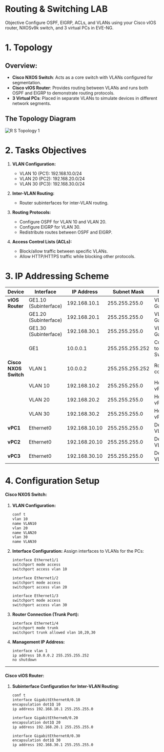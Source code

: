 # Routing & Switching LAB
Objective
Configure OSPF, EIGRP, ACLs, and VLANs using your Cisco vIOS router, NXOSv9k switch, and 3 virtual PCs in EVE-NG.

 # **1. Topology** 
 ## Overview:
- **Cisco NXOS Switch**: Acts as a core switch with VLANs configured for segmentation.
- **Cisco vIOS Router**: Provides routing between VLANs and runs both OSPF and EIGRP to demonstrate routing protocols.
- **3 Virtual PCs**: Placed in separate VLANs to simulate devices in different network segments.

 ## The Topology Diagram
  
![R S Topology 1](https://github.com/user-attachments/assets/f095af1b-15c4-4dc3-9bc7-712d750a5c70)

# **2. Tasks Objectives**

1. **VLAN Configuration:**
    
    - VLAN 10 (PC1): 192.168.10.0/24
    - VLAN 20 (PC2): 192.168.20.0/24
    - VLAN 30 (PC3): 192.168.30.0/24
2. **Inter-VLAN Routing:**
    
    - Router subinterfaces for inter-VLAN routing.
3. **Routing Protocols:**
    - Configure OSPF for VLAN 10 and VLAN 20.
    - Configure EIGRP for VLAN 30.
    - Redistribute routes between OSPF and EIGRP.
4. **Access Control Lists (ACLs):**
    - Block/allow traffic between specific VLANs.
    - Allow HTTP/HTTPS traffic while blocking other protocols.


# **3. IP Addressing Scheme**

| **Device**            | **Interface**         | **IP Address** | **Subnet Mask** | **Purpose**               |
| --------------------- | --------------------- | -------------- | --------------- | ------------------------- |
| **vIOS Router**       | GE1.10 (Subinterface) | 192.168.10.1   | 255.255.255.0   | VLAN 10 Gateway           |
|                       | GE1.20 (Subinterface) | 192.168.20.1   | 255.255.255.0   | VLAN 20 Gateway           |
|                       | GE1.30 (Subinterface) | 192.168.30.1   | 255.255.255.0   | VLAN 30 Gateway           |
|                       | GE1                   | 10.0.0.1       | 255.255.255.252 | Connection to NXOS Switch |
| **Cisco NXOS Switch** | VLAN 1                | 10.0.0.2       | 255.255.255.252 | Router connection         |
|                       | VLAN 10               | 192.168.10.2   | 255.255.255.0   | Host for vPC1             |
|                       | VLAN 20               | 192.168.20.2   | 255.255.255.0   | Host for vPC2             |
|                       | VLAN 30               | 192.168.30.2   | 255.255.255.0   | Host for vPC3             |
| **vPC1**              | Ethernet0             | 192.168.10.10  | 255.255.255.0   | Device in VLAN 10         |
| **vPC2**              | Ethernet0             | 192.168.20.10  | 255.255.255.0   | Device in VLAN 20         |
| **vPC3**              | Ethernet0             | 192.168.30.10  | 255.255.255.0   | Device in VLAN 30         |


# **4. Configuration Setup**

#### **Cisco NXOS Switch:**

1. **VLAN Configuration:**
    
    ```bash
    conf t
    vlan 10
    name VLAN10
    vlan 20
    name VLAN20
    vlan 30
    name VLAN30
    ```
    
2. **Interface Configuration:** Assign interfaces to VLANs for the PCs:
    
    ```bash
    interface Ethernet1/1
    switchport mode access
    switchport access vlan 10
    
    interface Ethernet1/2
    switchport mode access
    switchport access vlan 20
    
    interface Ethernet1/3
    switchport mode access
    switchport access vlan 30
    ```
    
3. **Router Connection (Trunk Port):**
    
    ```bash
    interface Ethernet1/4
    switchport mode trunk
    switchport trunk allowed vlan 10,20,30


4. **Management IP Address:**
    
    ```bash
    interface vlan 1
    ip address 10.0.0.2 255.255.255.252
    no shutdown
    ```
    

---
#### **Cisco vIOS Router:**

1. **Subinterface Configuration for Inter-VLAN Routing:**
    
    ```bash
    conf t
    interface GigabitEthernet0/0.10
    encapsulation dot1Q 10
    ip address 192.168.10.1 255.255.255.0
    
    interface GigabitEtherne0/0.20
    encapsulation dot1Q 20
    ip address 192.168.20.1 255.255.255.0
    
    interface GigabitEthernet0/0.30
    encapsulation dot1Q 30
    ip address 192.168.30.1 255.255.255.0

